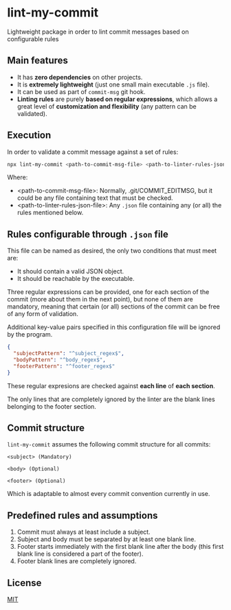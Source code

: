 # lint-my-commit

Lightweight package in order to lint commit messages based on configurable rules

## Main features

- It has **zero dependencies** on other projects.
- It is **extremely lightweight** (just one small main executable `.js` file).
- It can be used as part of `commit-msg` git hook.
- **Linting rules** are purely **based on regular expressions**, which allows a great level of **customization and flexibility** (any pattern can be validated).

## Execution

In order to validate a commit message against a set of rules:

```bash
npx lint-my-commit <path-to-commit-msg-file> <path-to-linter-rules-json-file>
```

Where:

- \<path-to-commit-msg-file\>: Normally, .git/COMMIT_EDITMSG, but it could be any file containing text that must be checked.
- \<path-to-linter-rules-json-file\>: Any `.json` file containing any (or all) the rules mentioned below.

## Rules configurable through `.json` file

This file can be named as desired, the only two conditions that must meet are:

- It should contain a valid JSON object.
- It should be reachable by the executable.

Three regular expressions can be provided, one for each section of the commit (more about them in the next point), but none of them are mandatory, meaning that certain (or all) sections of the commit can be free of any form of validation.

Additional key-value pairs specified in this configuration file will be ignored by the program.

```json
{
  "subjectPattern": "^subject_regex$",
  "bodyPattern": "^body_regex$",
  "footerPattern": "^footer_regex$"
}
```

These regular expresions are checked against **each line** of **each section**.

The only lines that are completely ignored by the linter are the blank lines belonging to the footer section.

## Commit structure

`lint-my-commit` assumes the following commit structure for all commits:

```
<subject> (Mandatory)

<body> (Optional)

<footer> (Optional)
```

Which is adaptable to almost every commit convention currently in use.

## Predefined rules and assumptions

1. Commit must always at least include a subject.
2. Subject and body must be separated by at least one blank line.
3. Footer starts immediately with the first blank line after the body (this first blank line is considered a part of the footer).
4. Footer blank lines are completely ignored.

## License

[MIT](LICENSE)
